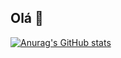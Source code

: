 ## Olá 👋

[![Anurag's GitHub stats](https://github-readme-stats.vercel.app/api?username=a97campos&show_icons=true&theme=dark)](https://github.com/anuraghazra/github-readme-stats)
